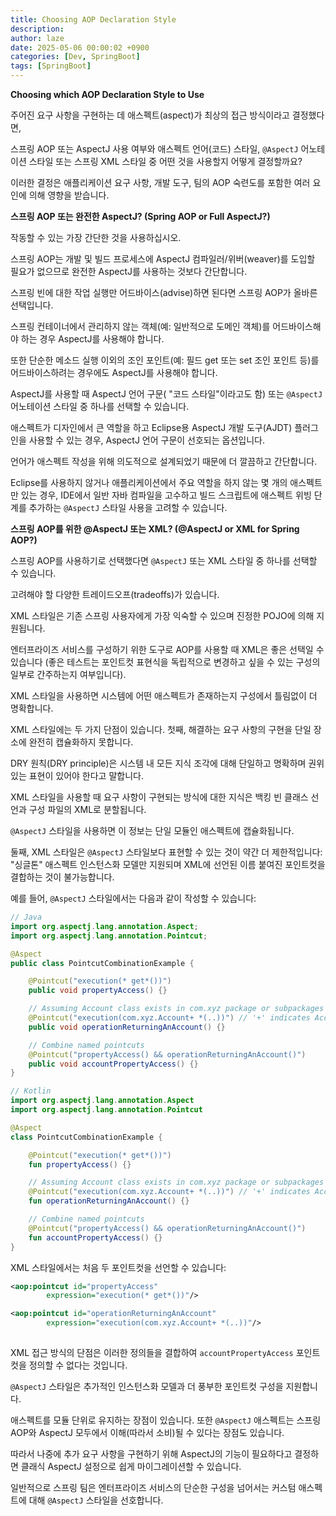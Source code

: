 ```yaml
---
title: Choosing AOP Declaration Style
description: 
author: laze
date: 2025-05-06 00:00:02 +0900
categories: [Dev, SpringBoot]
tags: [SpringBoot]
---
```

**Choosing which AOP Declaration Style to Use**

주어진 요구 사항을 구현하는 데 애스펙트(aspect)가 최상의 접근 방식이라고 결정했다면,

스프링 AOP 또는 AspectJ 사용 여부와 애스펙트 언어(코드) 스타일, `@AspectJ` 어노테이션 스타일 또는 스프링 XML 스타일 중 어떤 것을 사용할지 어떻게 결정할까요?

이러한 결정은 애플리케이션 요구 사항, 개발 도구, 팀의 AOP 숙련도를 포함한 여러 요인에 의해 영향을 받습니다.

**스프링 AOP 또는 완전한 AspectJ? (Spring AOP or Full AspectJ?)**

작동할 수 있는 가장 간단한 것을 사용하십시오.

스프링 AOP는 개발 및 빌드 프로세스에 AspectJ 컴파일러/위버(weaver)를 도입할 필요가 없으므로 완전한 AspectJ를 사용하는 것보다 간단합니다.

스프링 빈에 대한 작업 실행만 어드바이스(advise)하면 된다면 스프링 AOP가 올바른 선택입니다.

스프링 컨테이너에서 관리하지 않는 객체(예: 일반적으로 도메인 객체)를 어드바이스해야 하는 경우 AspectJ를 사용해야 합니다.

또한 단순한 메소드 실행 이외의 조인 포인트(예: 필드 get 또는 set 조인 포인트 등)를 어드바이스하려는 경우에도 AspectJ를 사용해야 합니다.

AspectJ를 사용할 때 AspectJ 언어 구문( "코드 스타일"이라고도 함) 또는 `@AspectJ` 어노테이션 스타일 중 하나를 선택할 수 있습니다.

애스펙트가 디자인에서 큰 역할을 하고 Eclipse용 AspectJ 개발 도구(AJDT) 플러그인을 사용할 수 있는 경우, AspectJ 언어 구문이 선호되는 옵션입니다.

언어가 애스펙트 작성을 위해 의도적으로 설계되었기 때문에 더 깔끔하고 간단합니다.

Eclipse를 사용하지 않거나 애플리케이션에서 주요 역할을 하지 않는 몇 개의 애스펙트만 있는 경우, IDE에서 일반 자바 컴파일을 고수하고 빌드 스크립트에 애스펙트 위빙 단계를 추가하는 `@AspectJ` 스타일 사용을 고려할 수 있습니다.

**스프링 AOP를 위한 @AspectJ 또는 XML? (@AspectJ or XML for Spring AOP?)**

스프링 AOP를 사용하기로 선택했다면 `@AspectJ` 또는 XML 스타일 중 하나를 선택할 수 있습니다.

고려해야 할 다양한 트레이드오프(tradeoffs)가 있습니다.

XML 스타일은 기존 스프링 사용자에게 가장 익숙할 수 있으며 진정한 POJO에 의해 지원됩니다.

엔터프라이즈 서비스를 구성하기 위한 도구로 AOP를 사용할 때 XML은 좋은 선택일 수 있습니다 (좋은 테스트는 포인트컷 표현식을 독립적으로 변경하고 싶을 수 있는 구성의 일부로 간주하는지 여부입니다).

XML 스타일을 사용하면 시스템에 어떤 애스펙트가 존재하는지 구성에서 틀림없이 더 명확합니다.

XML 스타일에는 두 가지 단점이 있습니다. 첫째, 해결하는 요구 사항의 구현을 단일 장소에 완전히 캡슐화하지 못합니다.

DRY 원칙(DRY principle)은 시스템 내 모든 지식 조각에 대해 단일하고 명확하며 권위 있는 표현이 있어야 한다고 말합니다.

XML 스타일을 사용할 때 요구 사항이 구현되는 방식에 대한 지식은 백킹 빈 클래스 선언과 구성 파일의 XML로 분할됩니다.

`@AspectJ` 스타일을 사용하면 이 정보는 단일 모듈인 애스펙트에 캡슐화됩니다.

둘째, XML 스타일은 `@AspectJ` 스타일보다 표현할 수 있는 것이 약간 더 제한적입니다: "싱글톤" 애스펙트 인스턴스화 모델만 지원되며 XML에 선언된 이름 붙여진 포인트컷을 결합하는 것이 불가능합니다.

예를 들어, `@AspectJ` 스타일에서는 다음과 같이 작성할 수 있습니다:

```java
// Java
import org.aspectj.lang.annotation.Aspect;
import org.aspectj.lang.annotation.Pointcut;

@Aspect
public class PointcutCombinationExample {

    @Pointcut("execution(* get*())")
    public void propertyAccess() {}

    // Assuming Account class exists in com.xyz package or subpackages
    @Pointcut("execution(com.xyz.Account+ *(..))") // '+' indicates Account and its subclasses
    public void operationReturningAnAccount() {}

    // Combine named pointcuts
    @Pointcut("propertyAccess() && operationReturningAnAccount()")
    public void accountPropertyAccess() {}
}
```

```kotlin
// Kotlin
import org.aspectj.lang.annotation.Aspect
import org.aspectj.lang.annotation.Pointcut

@Aspect
class PointcutCombinationExample {

    @Pointcut("execution(* get*())")
    fun propertyAccess() {}

    // Assuming Account class exists in com.xyz package or subpackages
    @Pointcut("execution(com.xyz.Account+ *(..))") // '+' indicates Account and its subclasses
    fun operationReturningAnAccount() {}

    // Combine named pointcuts
    @Pointcut("propertyAccess() && operationReturningAnAccount()")
    fun accountPropertyAccess() {}
}
```

XML 스타일에서는 처음 두 포인트컷을 선언할 수 있습니다:

```xml
<aop:pointcut id="propertyAccess"
		expression="execution(* get*())"/>

<aop:pointcut id="operationReturningAnAccount"
		expression="execution(com.xyz.Account+ *(..))"/>
		
```

XML 접근 방식의 단점은 이러한 정의들을 결합하여 `accountPropertyAccess` 포인트컷을 정의할 수 없다는 것입니다.

`@AspectJ` 스타일은 추가적인 인스턴스화 모델과 더 풍부한 포인트컷 구성을 지원합니다.

애스펙트를 모듈 단위로 유지하는 장점이 있습니다. 또한 `@AspectJ` 애스펙트는 스프링 AOP와 AspectJ 모두에서 이해(따라서 소비)될 수 있다는 장점도 있습니다.

따라서 나중에 추가 요구 사항을 구현하기 위해 AspectJ의 기능이 필요하다고 결정하면 클래식 AspectJ 설정으로 쉽게 마이그레이션할 수 있습니다.

일반적으로 스프링 팀은 엔터프라이즈 서비스의 단순한 구성을 넘어서는 커스텀 애스펙트에 대해 `@AspectJ` 스타일을 선호합니다.
